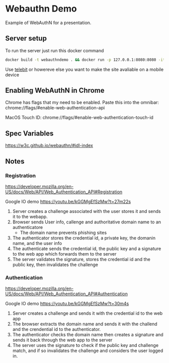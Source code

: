 # Webauthn Demo

Example of WebAuthN for a presentation.

## Server setup

To run the server just run this docker command

```bash
docker build -t webauthndemo . && docker run -p 127.0.0.1:8080:8080 -it webauthndemo
```

Use [telebit](https://telebit.cloud/) or howereve else you want to make the site avaliable on a mobile device

## Enabling WebAuthN in Chrome

Chrome has flags that my need to be enabled. Paste this into the omnibar:
chrome://flags/#enable-web-authentication-api

MacOS Touch ID:
chrome://flags/#enable-web-authentication-touch-id

## Spec Variables

https://w3c.github.io/webauthn/#idl-index


## Notes

### Registration

https://developer.mozilla.org/en-US/docs/Web/API/Web_Authentication_API#Registration

Google IO demo https://youtu.be/kGGMgEfSzMw?t=27m22s

1. Server creates a challenge associated with the user stores it and sends it to the webapp.
2. Browser sends User info, callenge and authoritative domain name to an authenticatore
    * The domain name prevents phishing sites
3. The authenticator stores the credential id, a private key, the domanin name, and the user info
4. The authenticate sends the credential id, the public key and a signature to the web app which forwards them to the server
5. The server validates the signature, stores the credential id and the public key, then invalidates the challenge

### Authentication

https://developer.mozilla.org/en-US/docs/Web/API/Web_Authentication_API#Authentication

Google IO demo https://youtu.be/kGGMgEfSzMw?t=30m4s

1. Server creates a challenge and sends it with the credential id to the web app
2. The browser extracts the domain name and sends it with the challend and the crendential id to the authenticator.
3. The authenticator checks the domain name then creates a signature and sends it back through the web app to the server
4. The server uses the signature to check if the public key and challenge match, and if so invalidates the challenge and considers the user logged in.